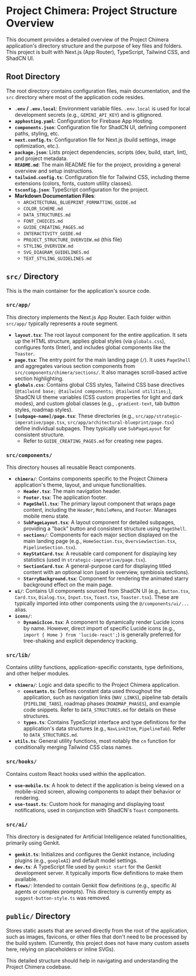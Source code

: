 
# Project Chimera: Project Structure Overview

This document provides a detailed overview of the Project Chimera application's directory structure and the purpose of key files and folders. This project is built with Next.js (App Router), TypeScript, Tailwind CSS, and ShadCN UI.

## Root Directory

The root directory contains configuration files, main documentation, and the `src` directory where most of the application code resides.

*   **`.env` / `.env.local`**: Environment variable files. `.env.local` is used for local development secrets (e.g., `GEMINI_API_KEY`) and is gitignored.
*   **`apphosting.yaml`**: Configuration for Firebase App Hosting.
*   **`components.json`**: Configuration file for ShadCN UI, defining component paths, styling, etc.
*   **`next.config.ts`**: Configuration file for Next.js (build settings, image optimization, etc.).
*   **`package.json`**: Lists project dependencies, scripts (dev, build, start, lint), and project metadata.
*   **`README.md`**: The main README file for the project, providing a general overview and setup instructions.
*   **`tailwind.config.ts`**: Configuration file for Tailwind CSS, including theme extensions (colors, fonts, custom utility classes).
*   **`tsconfig.json`**: TypeScript configuration for the project.
*   **Markdown Documentation Files**:
    *   `ARCHITECTURAL_BLUEPRINT_FORMATTING_GUIDE.md`
    *   `COLOR_SCHEME.md`
    *   `DATA_STRUCTURES.md`
    *   `FONT_CHOICES.md`
    *   `GUIDE_CREATING_PAGES.md`
    *   `INTERACTIVITY_GUIDE.md`
    *   `PROJECT_STRUCTURE_OVERVIEW.md` (this file)
    *   `STYLING_OVERVIEW.md`
    *   `SVG_DIAGRAM_GUIDELINES.md`
    *   `TEXT_STYLING_GUIDELINES.md`

## `src/` Directory

This is the main container for the application's source code.

### `src/app/`

This directory implements the Next.js App Router. Each folder within `src/app/` typically represents a route segment.

*   **`layout.tsx`**: The root layout component for the entire application. It sets up the HTML structure, applies global styles (via `globals.css`), configures fonts (Inter), and includes global components like the `Toaster`.
*   **`page.tsx`**: The entry point for the main landing page (`/`). It uses `PageShell` and aggregates various section components from `src/components/chimera/sections/`. It also manages scroll-based active section highlighting.
*   **`globals.css`**: Contains global CSS styles, Tailwind CSS base directives (`@tailwind base; @tailwind components; @tailwind utilities;`), ShadCN UI theme variables (CSS custom properties for light and dark modes), and custom global classes (e.g., `.gradient-text`, tab button styles, roadmap styles).
*   **`[subpage-name]/page.tsx`**: These directories (e.g., `src/app/strategic-imperative/page.tsx`, `src/app/architectural-blueprint/page.tsx`) define individual subpages. They typically use `SubPageLayout` for consistent structure.
    *   Refer to `GUIDE_CREATING_PAGES.md` for creating new pages.

### `src/components/`

This directory houses all reusable React components.

*   **`chimera/`**: Contains components specific to the Project Chimera application's theme, layout, and unique functionalities.
    *   **`Header.tsx`**: The main navigation header.
    *   **`Footer.tsx`**: The application footer.
    *   **`PageShell.tsx`**: The primary layout component that wraps page content, including the `Header`, `MobileMenu`, and `Footer`. Manages mobile menu state.
    *   **`SubPageLayout.tsx`**: A layout component for detailed subpages, providing a "back" button and consistent structure using `PageShell`.
    *   **`sections/`**: Components for each major section displayed on the main landing page (e.g., `HomeSection.tsx`, `OverviewSection.tsx`, `PipelineSection.tsx`).
    *   **`KeyStatCard.tsx`**: A reusable card component for displaying key statistics (used in `strategic-imperative/page.tsx`).
    *   **`SectionCard.tsx`**: A general-purpose card for displaying titled content with an optional icon (used in overview, symbiosis sections).
    *   **`StarryBackground.tsx`**: Component for rendering the animated starry background effect on the main page.
*   **`ui/`**: Contains UI components sourced from ShadCN UI (e.g., `Button.tsx`, `Card.tsx`, `Dialog.tsx`, `Input.tsx`, `Toast.tsx`, `Toaster.tsx`). These are typically imported into other components using the `@/components/ui/...` alias.
*   **`icons/`**:
    *   **`DynamicIcon.tsx`**: A component to dynamically render Lucide icons by name. However, direct import of specific Lucide icons (e.g., `import { Home } from 'lucide-react';`) is generally preferred for tree-shaking and explicit dependency tracking.

### `src/lib/`

Contains utility functions, application-specific constants, type definitions, and other helper modules.

*   **`chimera/`**: Logic and data specific to the Project Chimera application.
    *   **`constants.ts`**: Defines constant data used throughout the application, such as navigation links (`NAV_LINKS`), pipeline tab details (`PIPELINE_TABS`), roadmap phases (`ROADMAP_PHASES`), and example code snippets. Refer to `DATA_STRUCTURES.md` for details on these structures.
    *   **`types.ts`**: Contains TypeScript interface and type definitions for the application's data structures (e.g., `NavLinkItem`, `PipelineTab`). Refer to `DATA_STRUCTURES.md`.
*   **`utils.ts`**: General utility functions, most notably the `cn` function for conditionally merging Tailwind CSS class names.

### `src/hooks/`

Contains custom React hooks used within the application.

*   **`use-mobile.ts`**: A hook to detect if the application is being viewed on a mobile-sized screen, allowing components to adapt their behavior or rendering.
*   **`use-toast.ts`**: Custom hook for managing and displaying toast notifications, used in conjunction with ShadCN's `Toast` components.

### `src/ai/`

This directory is designated for Artificial Intelligence related functionalities, primarily using Genkit.

*   **`genkit.ts`**: Initializes and configures the Genkit instance, including plugins (e.g., `googleAI`) and default model settings.
*   **`dev.ts`**: A TypeScript file used by `genkit start` for the Genkit development server. It typically imports flow definitions to make them available.
*   **`flows/`**: Intended to contain Genkit flow definitions (e.g., specific AI agents or complex prompts). This directory is currently empty as `suggest-button-style.ts` was removed.

## `public/` Directory

Stores static assets that are served directly from the root of the application, such as images, favicons, or other files that don't need to be processed by the build system. (Currently, this project does not have many custom assets here, relying on placeholders or inline SVGs).

This detailed structure should help in navigating and understanding the Project Chimera codebase.
